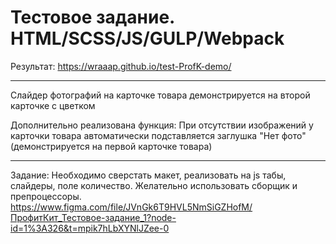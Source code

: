 # Тестовое задание. HTML/SCSS/JS/GULP/Webpack

Результат: https://wraaap.github.io/test-ProfK-demo/

---

Слайдер фотографий на карточке товара демонстрируется на второй карточке с цветком

Дополнительно реализована функция:
При отсутствии изображений у карточки товара автоматически подставляется заглушка "Нет фото"
(демонстрируется на первой карточке товара)

---

Задание:
Необходимо сверстать макет, реализовать на js табы, слайдеры, поле количество. Желательно использовать сборщик и препроцессоры. https://www.figma.com/file/JVnGk6T9HVL5NmSiGZHofM/ПрофитКит_Тестовое-задание_1?node-id=1%3A326&t=mpik7hLbXYNlJZee-0 
